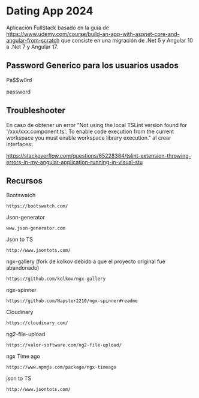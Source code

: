 # Dating App 2024

Aplicación FullStack basado en la guía de 
https://www.udemy.com/course/build-an-app-with-aspnet-core-and-angular-from-scratch
que consiste en una migración de .Net 5 y Angular 10 a .Net 7 y Angular 17.

## Password Generico para los usuarios usados 

Pa$$w0rd

password



## Troubleshooter

En caso de obtener un error "Not using the local TSLint version found for '/xxx/xxx.component.ts'. To enable code execution from the current workspace you must enable workspace library execution." al crear interfaces:

https://stackoverflow.com/questions/65228384/tslint-extension-throwing-errors-in-my-angular-application-running-in-visual-stu


## Recursos


Bootswatch
```
https://bootswatch.com/
```

Json-generator
```
www.json-generator.com
```

Json to TS
```
http://www.jsontots.com/
```

ngx-gallery (fork de kolkov debido a que el proyecto original fué abandonado)
```
https://github.com/kolkov/ngx-gallery
```

ngx-spinner
```
https://github.com/Napster2210/ngx-spinner#readme
```

Cloudinary
```
https://cloudinary.com/
```

ng2-file-upload
```
https://valor-software.com/ng2-file-upload/
```

ngx Time ago
```
https://www.npmjs.com/package/ngx-timeago
```

json to TS
```
http://www.jsontots.com/
```